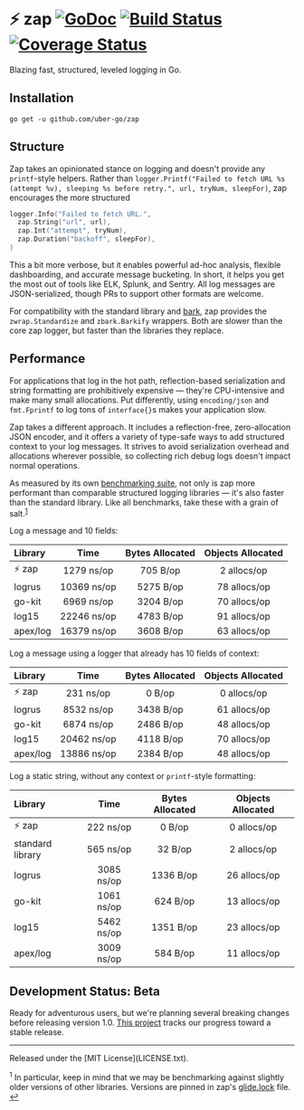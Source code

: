 # :zap: zap [![GoDoc][doc-img]][doc] [![Build Status][ci-img]][ci] [![Coverage Status][cov-img]][cov]

Blazing fast, structured, leveled logging in Go.

## Installation
`go get -u github.com/uber-go/zap`

## Structure

Zap takes an opinionated stance on logging and doesn't provide any
`printf`-style helpers. Rather than `logger.Printf("Failed to fetch URL %s
(attempt %v), sleeping %s before retry.", url, tryNum, sleepFor)`, zap
encourages the more structured

```go
logger.Info("Failed to fetch URL.",
  zap.String("url", url),
  zap.Int("attempt", tryNum),
  zap.Duration("backoff", sleepFor),
)
```

This a bit more verbose, but it enables powerful ad-hoc analysis, flexible
dashboarding, and accurate message bucketing. In short, it helps you get the
most out of tools like ELK, Splunk, and Sentry. All log messages are
JSON-serialized, though PRs to support other formats are welcome.

For compatibility with the standard library and [bark][], zap provides the
`zwrap.Standardize` and `zbark.Barkify` wrappers. Both are slower than the core
zap logger, but faster than the libraries they replace.

## Performance

For applications that log in the hot path, reflection-based serialization and
string formatting are prohibitively expensive &mdash; they're CPU-intensive and
make many small allocations. Put differently, using `encoding/json` and
`fmt.Fprintf` to log tons of `interface{}`s makes your application slow.

Zap takes a different approach. It includes a reflection-free, zero-allocation
JSON encoder, and it offers a variety of type-safe ways to add structured
context to your log messages. It strives to avoid serialization overhead and
allocations wherever possible, so collecting rich debug logs doesn't impact
normal operations.

As measured by its own [benchmarking suite][], not only is zap more
performant than comparable structured logging libraries &mdash; it's also faster
than the standard library. Like all benchmarks, take these with a grain of
salt.<sup id="anchor-versions">[1](#footnote-versions)</sup>

Log a message and 10 fields:

| Library | Time | Bytes Allocated | Objects Allocated |
| :--- | :---: | :---: | :---: |
| :zap: zap | 1279 ns/op | 705 B/op | 2 allocs/op |
| logrus | 10369 ns/op | 5275 B/op | 78 allocs/op |
| go-kit | 6969 ns/op | 3204 B/op | 70 allocs/op |
| log15 | 22246 ns/op | 4783 B/op | 91 allocs/op |
| apex/log | 16379 ns/op | 3608 B/op | 63 allocs/op |

Log a message using a logger that already has 10 fields of context:

| Library | Time | Bytes Allocated | Objects Allocated |
| :--- | :---: | :---: | :---: |
| :zap: zap | 231 ns/op | 0 B/op | 0 allocs/op |
| logrus | 8532 ns/op | 3438 B/op | 61 allocs/op |
| go-kit | 6874 ns/op | 2486 B/op | 48 allocs/op |
| log15 | 20462 ns/op | 4118 B/op | 70 allocs/op |
| apex/log | 13886 ns/op | 2384 B/op | 48 allocs/op |

Log a static string, without any context or `printf`-style formatting:

| Library | Time | Bytes Allocated | Objects Allocated |
| :--- | :---: | :---: | :---: |
| :zap: zap | 222 ns/op | 0 B/op | 0 allocs/op |
| standard library | 565 ns/op | 32 B/op | 2 allocs/op |
| logrus | 3085 ns/op | 1336 B/op | 26 allocs/op |
| go-kit | 1061 ns/op | 624 B/op | 13 allocs/op |
| log15 | 5462 ns/op | 1351 B/op | 23 allocs/op |
| apex/log | 3009 ns/op | 584 B/op | 11 allocs/op |

## Development Status: Beta
Ready for adventurous users, but we're planning several breaking changes before
releasing version 1.0. [This project][v1] tracks our progress toward a stable
release.

<hr>
Released under the [MIT License](LICENSE.txt).

<sup id="footnote-versions">1</sup> In particular, keep in mind that we may be
benchmarking against slightly older versions of other libraries. Versions are
pinned in zap's [glide.lock][] file. [↩](#anchor-versions)

[doc-img]: https://godoc.org/github.com/uber-go/zap?status.svg
[doc]: https://godoc.org/github.com/uber-go/zap
[ci-img]: https://travis-ci.org/uber-go/zap.svg?branch=master
[ci]: https://travis-ci.org/uber-go/zap
[cov-img]: https://coveralls.io/repos/github/uber-go/zap/badge.svg?branch=master
[cov]: https://coveralls.io/github/uber-go/zap?branch=master
[benchmarking suite]: https://github.com/uber-go/zap/tree/master/benchmarks
[glide.lock]: https://github.com/uber-go/zap/blob/master/glide.lock
[bark]: https://github.com/uber-common/bark
[v1]: https://github.com/uber-go/zap/projects/1
